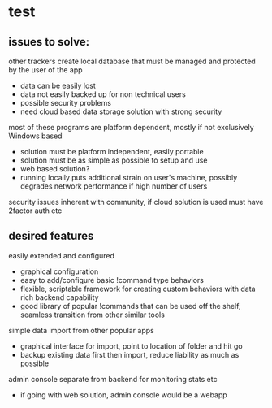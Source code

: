 # test

## issues to solve:
other trackers create local database that must be managed and protected by the user of the app
- data can be easily lost
- data not easily backed up for non technical users
- possible security problems
- need cloud based data storage solution with strong security

most of these programs are platform dependent, mostly if not exclusively Windows based
- solution must be platform independent, easily portable
- solution must be as simple as possible to setup and use
- web based solution?
- running locally puts additional strain on user's machine, possibly degrades network performance if high number of users

security issues inherent with community, if cloud solution is used must have 2factor auth etc

## desired features
easily extended and configured
- graphical configuration
- easy to add/configure basic !command type behaviors 
- flexible, scriptable framework for creating custom behaviors with data rich backend capability
- good library of popular !commands that can be used off the shelf, seamless transition from other similar tools

simple data import from other popular apps
- graphical interface for import, point to location of folder and hit go
- backup existing data first then import, reduce liability as much as possible

admin console separate from backend for monitoring stats etc
- if going with web solution, admin console would be a webapp




